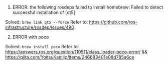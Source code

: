1. ERROR: the following rosdeps failed to install
  homebrew: Failed to detect successful installation of [qt5]

  Solved: `brew link qt5 --force`
  Refer to: https://github.com/ros-infrastructure/rosdep/issues/490
  
2. ERROR with poco

  Solved: `brew install poco`
  Refer to: https://answers.ros.org/question/110511/class_loader-poco-error/ && https://qiita.com/YoitsuKamijo/items/246683401e08d785a6ce
  
